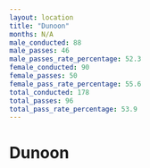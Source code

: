```yaml
---
layout: location
title: "Dunoon"
months: N/A
male_conducted: 88
male_passes: 46
male_passes_rate_percentage: 52.3
female_conducted: 90
female_passes: 50
female_pass_rate_percentage: 55.6
total_conducted: 178
total_passes: 96
total_pass_rate_percentage: 53.9
---
```


# Dunoon
